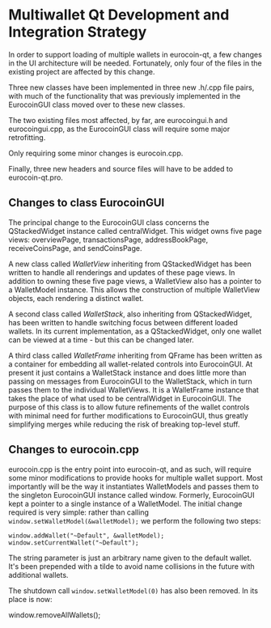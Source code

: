 Multiwallet Qt Development and Integration Strategy
===================================================

In order to support loading of multiple wallets in eurocoin-qt, a few changes in the UI architecture will be needed.
Fortunately, only four of the files in the existing project are affected by this change.

Three new classes have been implemented in three new .h/.cpp file pairs, with much of the functionality that was previously
implemented in the EurocoinGUI class moved over to these new classes.

The two existing files most affected, by far, are eurocoingui.h and eurocoingui.cpp, as the EurocoinGUI class will require
some major retrofitting.

Only requiring some minor changes is eurocoin.cpp.

Finally, three new headers and source files will have to be added to eurocoin-qt.pro.

Changes to class EurocoinGUI
---------------------------
The principal change to the EurocoinGUI class concerns the QStackedWidget instance called centralWidget.
This widget owns five page views: overviewPage, transactionsPage, addressBookPage, receiveCoinsPage, and sendCoinsPage.

A new class called *WalletView* inheriting from QStackedWidget has been written to handle all renderings and updates of
these page views. In addition to owning these five page views, a WalletView also has a pointer to a WalletModel instance.
This allows the construction of multiple WalletView objects, each rendering a distinct wallet.

A second class called *WalletStack*, also inheriting from QStackedWidget, has been written to handle switching focus between
different loaded wallets. In its current implementation, as a QStackedWidget, only one wallet can be viewed at a time -
but this can be changed later.

A third class called *WalletFrame* inheriting from QFrame has been written as a container for embedding all wallet-related
controls into EurocoinGUI. At present it just contains a WalletStack instance and does little more than passing on messages
from EurocoinGUI to the WalletStack, which in turn passes them to the individual WalletViews. It is a WalletFrame instance
that takes the place of what used to be centralWidget in EurocoinGUI. The purpose of this class is to allow future
refinements of the wallet controls with minimal need for further modifications to EurocoinGUI, thus greatly simplifying
merges while reducing the risk of breaking top-level stuff.

Changes to eurocoin.cpp
----------------------
eurocoin.cpp is the entry point into eurocoin-qt, and as such, will require some minor modifications to provide hooks for
multiple wallet support. Most importantly will be the way it instantiates WalletModels and passes them to the
singleton EurocoinGUI instance called window. Formerly, EurocoinGUI kept a pointer to a single instance of a WalletModel.
The initial change required is very simple: rather than calling `window.setWalletModel(&walletModel);` we perform the
following two steps:

	window.addWallet("~Default", &walletModel);
	window.setCurrentWallet("~Default");

The string parameter is just an arbitrary name given to the default wallet. It's been prepended with a tilde to avoid name collisions in the future with additional wallets.

The shutdown call `window.setWalletModel(0)` has also been removed. In its place is now:

window.removeAllWallets();
